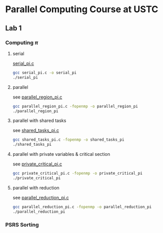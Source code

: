 # Parallel Computing Course at USTC

## Lab 1

### Computing $\pi$

1) serial

    [serial_pi.c](/OpenMP/computing_pi/serial_pi.c)

    ```bash
    gcc serial_pi.c -o serial_pi
    ./serial_pi
    ```

2) parallel

    see [parallel_region_pi.c](/OpenMP/computing_pi/parallel_region_pi.c)

    ```bash
    gcc parallel_region_pi.c -fopenmp -o parallel_region_pi
    ./parallel_region_pi
    ```

3) parallel with shared tasks

    see [shared_tasks_pi.c](/OpenMP/computing_pi/shared_tasks_pi.c)

    ```bash
    gcc shared_tasks_pi.c -fopenmp -o shared_tasks_pi
    ./shared_tasks_pi
    ```

5) parallel with private variables & critical section

    see [private_critical_pi.c](/OpenMP/computing_pi/private_critical_pi.c)

    ```bash
    gcc private_critical_pi.c -fopenmp -o private_critical_pi
    ./private_critical_pi
    ```

4) parallel with reduction

    see [parallel_reduction_pi.c](/OpenMP/computing_pi/parallel_reduction_pi.c)

    ```bash
    gcc parallel_reduction_pi.c -fopenmp -o parallel_reduction_pi
    ./parallel_reduction_pi
    ```

### PSRS Sorting